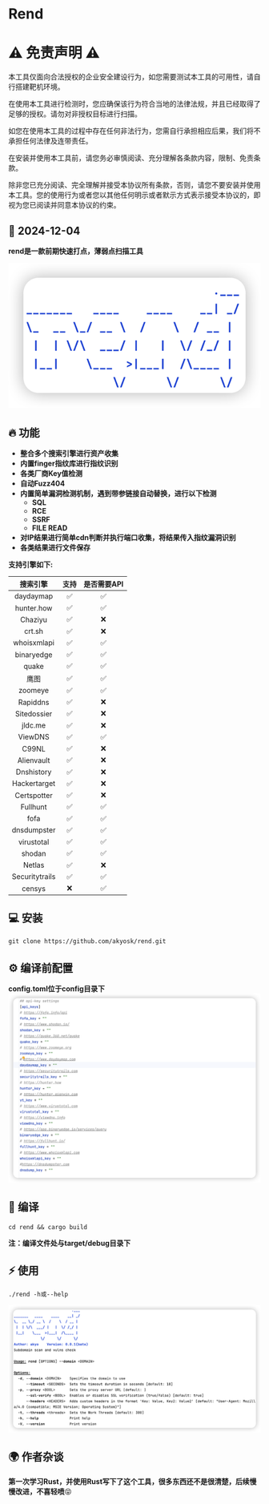 # Rend

# ⚠️ 免责声明 ⚠️
本工具仅面向合法授权的企业安全建设行为，如您需要测试本工具的可用性，请自行搭建靶机环境。

在使用本工具进行检测时，您应确保该行为符合当地的法律法规，并且已经取得了足够的授权。请勿对非授权目标进行扫描。

如您在使用本工具的过程中存在任何非法行为，您需自行承担相应后果，我们将不承担任何法律及连带责任。

在安装并使用本工具前，请您务必审慎阅读、充分理解各条款内容，限制、免责条款。 

除非您已充分阅读、完全理解并接受本协议所有条款，否则，请您不要安装并使用本工具。您的使用行为或者您以其他任何明示或者默示方式表示接受本协议的，即视为您已阅读并同意本协议的约束。


## 📅 2024-12-04

**rend是一款前期快速打点，薄弱点扫描工具**

![image-20241204135558006](img/image-20241204135558006.png)

## 🔥 功能

- **整合多个搜索引擎进行资产收集**
- **内置finger指纹库进行指纹识别**
- **各类厂商Key值检测**
- **自动Fuzz404**
- **内置简单漏洞检测机制，遇到带参链接自动替换，进行以下检测**
  - **SQL**
  - **RCE**
  - **SSRF**
  - **FILE READ**
- **对IP结果进行简单cdn判断并执行端口收集，将结果传入指纹漏洞识别**
- **各类结果进行文件保存**

**支持引擎如下:**

|    搜索引擎    | 支持 | 是否需要API |
| :------------: | :--: | :---------: |
|   daydaymap    |  ✅   |      ✅      |
|   hunter.how   |  ✅   |      ✅      |
|    Chaziyu     |  ✅   |      ❌      |
|     crt.sh     |  ✅   |      ❌      |
|  whoisxmlapi   |  ✅   |      ✅      |
|   binaryedge   |  ✅   |      ✅      |
|     quake      |  ✅   |      ✅      |
|      鹰图      |  ✅   |      ✅      |
|    zoomeye     |  ✅   |      ✅      |
|    Rapiddns    |  ✅   |      ❌      |
|  Sitedossier   |  ✅   |      ❌      |
|    jldc.me     |  ✅   |      ❌      |
|    ViewDNS     |  ✅   |      ✅      |
|     C99NL      |  ✅   |      ❌      |
|   Alienvault   |  ✅   |      ❌      |
|   Dnshistory   |  ✅   |      ❌      |
|  Hackertarget  |  ✅   |      ❌      |
|  Certspotter   |  ✅   |      ❌      |
|    Fullhunt    |  ✅   |      ✅      |
|      fofa      |  ✅   |      ✅      |
|  dnsdumpster   |  ✅   |      ✅      |
|   virustotal   |  ✅   |      ✅      |
|     shodan     |  ✅   |      ✅      |
|     Netlas     |  ✅   |      ❌      |
| Securitytrails |  ✅   |      ✅      |
|     censys     |  ❌   |      ✅      |



## 💻 安装

~~~shell
git clone https://github.com/akyosk/rend.git
~~~

## ⚙️ 编译前配置

**config.toml位于config目录下**
![image-20241204141247015.png](img/image-20241204141247015.png)

## 🎉 编译

~~~shell
cd rend && cargo build
~~~

**注：编译文件处与target/debug目录下**

## ⚡️ 使用

~~~shell
./rend -h或--help
~~~

![image-20241204140411914](img/image-20241204140411914.png)

## 🌍 作者杂谈

**第一次学习Rust，并使用Rust写下了这个工具，很多东西还不是很清楚，后续慢慢改进，不喜轻喷**😝

